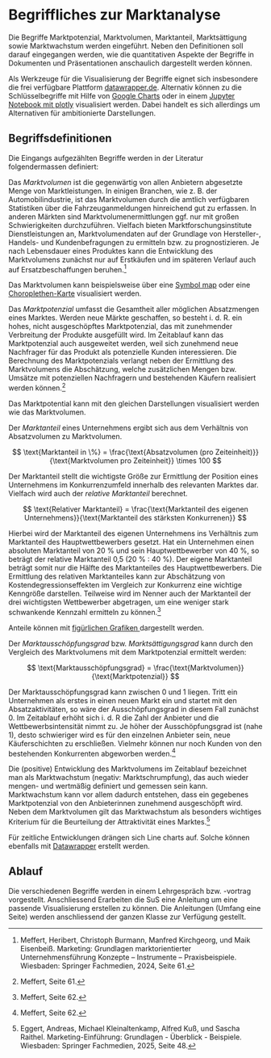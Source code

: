 # Begriffliches zur Marktanalyse

Die Begriffe Marktpotenzial, Marktvolumen, Marktanteil, Marktsättigung sowie
Marktwachstum werden eingeführt. Neben den Definitionen soll darauf eingegangen
werden, wie die quantitativen Aspekte der Begriffe in Dokumenten und
Präsentationen anschaulich dargestellt werden können.

Als Werkzeuge für die Visualisierung der Begriffe eignet sich insbesondere die
frei verfügbare Plattform
[datawrapper.de](https://app.datawrapper.de/).
Alternativ können zu die Schlüsselbegriffe mit Hilfe von
[Google Charts](https://developers.google.com/chart?hl=de)
oder in einem
[Jupyter Notebook mit
plotly](https://plotly.com/python/ipython-notebook-tutorial/)
visualisiert werden. Dabei handelt es sich allerdings um Alternativen für
ambitionierte Darstellungen.

## Begriffsdefinitionen

Die Eingangs aufgezählten Begriffe werden in der Literatur folgendermassen
definiert: 

Das *Marktvolumen* ist die gegenwärtig von allen Anbietern abgesetzte Menge von
Marktleistungen. In einigen Branchen, wie z. B. der Automobilindustrie, ist das
Marktvolumen durch die amtlich verfügbaren Statistiken über die
Fahrzeuganmeldungen hinreichend gut zu erfassen. In anderen Märkten sind
Marktvolumenermittlungen ggf. nur mit großen Schwierigkeiten durchzuführen.
Vielfach bieten Marktforschungsinstitute Dienstleistungen an, Marktvolumendaten
auf der Grundlage von Hersteller-, Handels- und Kundenbefragungen zu ermitteln
bzw. zu prognostizieren. Je nach Lebensdauer eines Produktes kann die
Entwicklung des Marktvolumens zunächst nur auf Erstkäufen und im späteren
Verlauf auch auf Ersatzbeschaffungen beruhen.[^1] 

Das Marktvolumen kann beispielsweise über eine 
[Symbol map](https://www.datawrapper.de/maps/symbol-map) oder eine 
[Choroplethen-Karte](https://app.datawrapper.de/edit/ZL1PS/basemap)
visualisiert werden.

Das *Marktpotenzial* umfasst die Gesamtheit aller möglichen Absatzmengen eines
Marktes. Werden neue Märkte geschaffen, so besteht i. d. R. ein hohes, nicht
ausgeschöpftes Marktpotenzial, das mit zunehmender Verbreitung der Produkte
ausgefüllt wird. Im Zeitablauf kann das Marktpotenzial auch ausgeweitet werden,
weil sich zunehmend neue Nachfrager für das Produkt als potenzielle Kunden
interessieren. Die Berechnung des Marktpotenzials verlangt neben der Ermittlung
des Marktvolumens die Abschätzung, welche zusätzlichen Mengen bzw. Umsätze mit
potenziellen Nachfragern und bestehenden Käufern realisiert werden können.[^2]

Das Marktpotential kann mit den gleichen Darstellungen visualisiert werden wie
das Marktvolumen.

Der *Marktanteil* eines Unternehmens ergibt sich aus dem Verhältnis von
Absatzvolumen zu Marktvolumen. 

$$
\text{Marktanteil in \%} = \frac{\text{Absatzvolumen (pro
Zeiteinheit)}}{\text{Marktvolumen pro Zeiteinheit}} \times 100 
$$

Der Marktanteil stellt die wichtigste Größe zur Ermittlung der Position eines
Unternehmens im Konkurrenzumfeld innerhalb des relevanten Marktes dar. Vielfach
wird auch der *relative Marktanteil* berechnet. 

$$
\text{Relativer Marktanteil} = \frac{\text{Marktanteil des eigenen
Unternehmens}}{\text{Marktanteil des stärksten Konkurrenen}}
$$

Hierbei wird der Marktanteil des eigenen Unternehmens ins Verhältnis zum
Marktanteil des Hauptwettbewerbers gesetzt. Hat ein Unternehmen einen absoluten
Marktanteil von 20 % und sein Hauptwettbewerber von 40 %, so beträgt der
relative Marktanteil 0,5 (20 % : 40 %). Der eigene Marktanteil beträgt somit nur
die Hälfte des Marktanteiles des Hauptwettbewerbers. Die Ermittlung des
relativen Marktanteiles kann zur Abschätzung von Kostendegressionseffekten im
Vergleich zur Konkurrenz eine wichtige Kenngröße darstellen. Teilweise wird im
Nenner auch der Marktanteil der drei wichtigsten Wettbewerber abgetragen, um
eine weniger stark schwankende Kennzahl ermitteln zu können.[^3]

Anteile können mit 
[figürlichen Grafiken ](https://datavizproject.com/data-type/fraction-of-pictograms/)
dargestellt werden.

Der *Marktausschöpfungsgrad* bzw. *Marktsättigungsgrad* kann durch den Vergleich
des Marktvolumens mit dem Marktpotenzial ermittelt werden: 

$$
\text{Marktausschöpfungsgrad} = \frac{\text{Marktvolumen}}{\text{Marktpotenzial}}
$$

Der Marktausschöpfungsgrad kann zwischen 0 und 1 liegen. Tritt ein Unternehmen
als erstes in einen neuen Markt ein und startet mit den Absatzaktivitäten, so
wäre der Ausschöpfungsgrad in diesem Fall zunächst 0. Im Zeitablauf erhöht sich
i. d. R die Zahl der Anbieter und die Wettbewerbsintensität nimmt zu. Je höher
der Ausschöpfungsgrad ist (nahe 1), desto schwieriger wird es für den einzelnen
Anbieter sein, neue Käuferschichten zu erschließen. Vielmehr können nur noch
Kunden von den bestehenden Konkurrenten abgeworben werden.[^4]

Die (positive) Entwicklung des Marktvolumens im Zeitablauf bezeichnet man als
Marktwachstum (negativ: Marktschrumpfung), das auch wieder mengen- und wertmäßig
definiert und gemessen sein kann. Marktwachstum kann vor allem dadurch
entstehen, dass ein gegebenes Marktpotenzial von den Anbieterinnen zunehmend
ausgeschöpft wird. Neben dem Marktvolumen gilt das Marktwachstum als besonders
wichtiges Kriterium für die Beurteilung der Attraktivität eines Marktes.[^5]

Für zeitliche Entwicklungen drängen sich Line charts auf. Solche können
ebenfalls mit
[Datawrapper](https://app.datawrapper.de/)
erstellt werden.


## Ablauf

Die verschiedenen Begriffe werden in einem Lehrgespräch bzw. -vortrag
vorgestellt. Anschliessend Erarbeiten die SuS eine Anleitung um eine passende
Visualisierung erstellen zu können. Die Anleitungen (Umfang eine Seite) werden
anschliessend der ganzen Klasse zur Verfügung gestellt.


[^1]: Meffert, Heribert, Christoph Burmann, Manfred Kirchgeorg, und Maik
    Eisenbeiß. Marketing: Grundlagen marktorientierter Unternehmensführung
    Konzepte – Instrumente – Praxisbeispiele. Wiesbaden: Springer Fachmedien,
    2024, Seite 61.

[^2]: Meffert, Seite 61.

[^3]: Meffert, Seite 62.

[^4]: Meffert, Seite 62.

[^5]: Eggert, Andreas, Michael Kleinaltenkamp, Alfred Kuß, und Sascha Raithel.
    Marketing-Einführung: Grundlagen - Überblick - Beispiele. Wiesbaden:
    Springer Fachmedien, 2025, Seite 48.